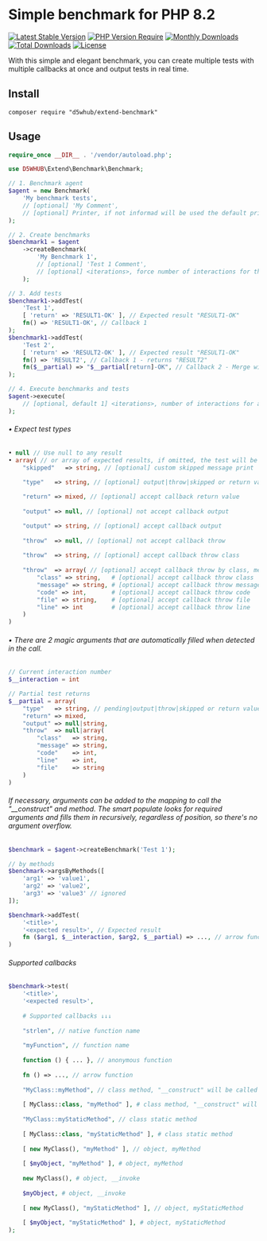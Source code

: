 # Simple benchmark for PHP 8.2
[![Latest Stable Version](https://poser.pugx.org/d5whub/extend-benchmark/v/stable)](https://packagist.org/packages/d5whub/extend-benchmark)
[![PHP Version Require](http://poser.pugx.org/d5whub/extend-benchmark/require/php)](https://packagist.org/packages/d5whub/extend-benchmark)
[![Monthly Downloads](https://poser.pugx.org/d5whub/extend-benchmark/d/monthly)](https://packagist.org/packages/d5whub/extend-benchmark)
[![Total Downloads](https://poser.pugx.org/d5whub/extend-benchmark/downloads)](https://packagist.org/packages/d5whub/extend-benchmark)
[![License](https://poser.pugx.org/d5whub/extend-benchmark/license)](https://packagist.org/packages/d5whub/extend-benchmark)

With this simple and elegant benchmark, you can create multiple tests with multiple callbacks at once and output tests in real time.

## Install
```shell
composer require "d5whub/extend-benchmark"
```

## Usage
```php
require_once __DIR__ . '/vendor/autoload.php';

use D5WHUB\Extend\Benchmark\Benchmark;

// 1. Benchmark agent
$agent = new Benchmark(
    'My benchmark tests',
    // [optional] 'My Comment',
    // [optional] Printer, if not informad will be used the default printers ( Printer/Console | Printer/Html ) 
);

// 2. Create benchmarks
$benchmark1 = $agent
    ->createBenchmark(
        'My Benchmark 1',
        // [optional] 'Test 1 Comment',
        // [optional] <iterations>, force number of interactions for this test
    );

// 3. Add tests
$benchmark1->addTest(
    'Test 1',
    [ 'return' => 'RESULT1-OK' ], // Expected result "RESULT1-OK"
    fn() => 'RESULT1-OK', // Callback 1
);
$benchmark1->addTest(
    'Test 2',
    [ 'return' => 'RESULT2-OK' ], // Expected result "RESULT1-OK"
    fn() => 'RESULT2', // Callback 1 - returns "RESULT2"
    fn($__partial) => "$__partial[return]-OK", // Callback 2 - Merge with callback 1, returns "RESULT2-OK"
);

// 4. Execute benchmarks and tests
$agent->execute(
    // [optional, default 1] <iterations>, number of interactions for all tests
);
```

###### • Expect test types
```php
• null // Use null to any result
• array( // or array of expected results, if omitted, the test will be considered successful
    "skipped"   => string, // [optional] custom skipped message print

    "type"   => string, // [optional] output|throw|skipped or return value type
    
    "return" => mixed, // [optional] accept callback return value
    
    "output" => null, // [optional] not accept callback output

    "output" => string, // [optional] accept callback output
    
    "throw"  => null, // [optional] not accept callback throw
    
    "throw"  => string, // [optional] accept callback throw class
    
    "throw"  => array( // [optional] accept callback throw by class, message, code, file and line
        "class" => string,   # [optional] accept callback throw class
        "message" => string, # [optional] accept callback throw message
        "code" => int,       # [optional] accept callback throw code
        "file" => string,    # [optional] accept callback throw file
        "line" => int        # [optional] accept callback throw line
    )
)
```
###### • There are 2 magic arguments that are automatically filled when detected in the call.
```php
// Current interaction number
$__interaction = int

// Partial test returns
$__partial = array(
    "type"   => string, // pending|output|throw|skipped or return value type
    "return" => mixed,
    "output" => null|string,
    "throw"  => null|array(
        "class"   => string,
        "message" => string,
        "code"    => int,
        "line"    => int,
        "file"    => string
    )
)
```

###### If necessary, arguments can be added to the mapping to call the "__construct" and method. The smart populate looks for required arguments and fills them in recursively, regardless of position, so there's no argument overflow.

```php
$benchmark = $agent->createBenchmark('Test 1');

// by methods
$benchmark->argsByMethods([
    'arg1' => 'value1',
    'arg2' => 'value2',
    'arg3' => 'value3' // ignored
]);

$benchmark->addTest(
    '<title>',
    '<expected result>', // Expected result
    fn ($arg1, $__interaction, $arg2, $__partial) => ..., // arrow function
)
```
###### Supported callbacks
```php
$benchmark->test(
    '<title>',
    '<expected result>',
    
    # Supported callbacks ↓↓↓
    
    "strlen", // native function name
    
    "myFunction", // function name
    
    function () { ... }, // anonymous function
    
    fn () => ..., // arrow function
    
    "MyClass::myMethod", // class method, "__construct" will be called before the method
    
    [ MyClass::class, "myMethod" ], # class method, "__construct" will be called before the method
    
    "MyClass::myStaticMethod", // class static method
    
    [ MyClass::class, "myStaticMethod" ], # class static method
    
    [ new MyClass(), "myMethod" ], // object, myMethod
    
    [ $myObject, "myMethod" ], # object, myMethod
    
    new MyClass(), # object, __invoke
    
    $myObject, # object, __invoke
    
    [ new MyClass(), "myStaticMethod" ], // object, myStaticMethod
    
    [ $myObject, "myStaticMethod" ], # object, myStaticMethod
);
```
